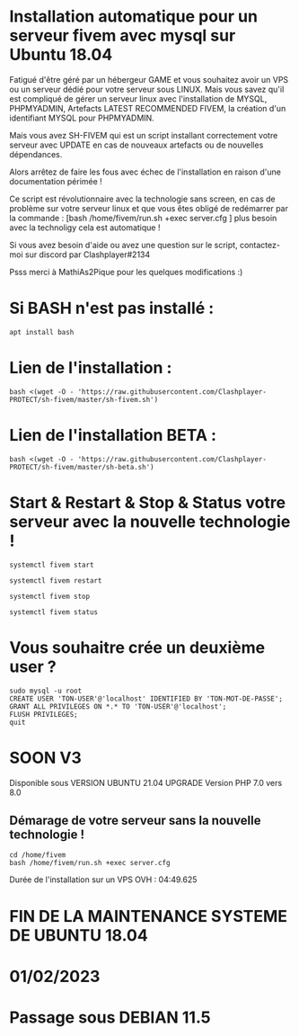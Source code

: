 # Installation automatique pour un serveur fivem avec mysql sur Ubuntu 18.04

Fatigué d'être géré par un hébergeur GAME et vous souhaitez avoir un VPS ou un serveur dédié pour votre serveur sous LINUX.
Mais vous savez qu'il est compliqué de gérer un serveur linux avec l'installation de MYSQL, PHPMYADMIN, Artefacts LATEST RECOMMENDED FIVEM, la création d'un identifiant MYSQL pour PHPMYADMIN.

Mais vous avez SH-FIVEM qui est un script installant correctement votre serveur avec UPDATE en cas de nouveaux artefacts ou de nouvelles dépendances. 

Alors arrêtez de faire les fous avec échec de l'installation en raison d'une documentation périmée !

Ce script est révolutionnaire avec la technologie sans screen, en cas de problème sur votre serveur linux et que vous êtes obligé de redémarrer par la commande : [bash  /home/fivem/run.sh +exec server.cfg  ] plus besoin avec la technoligy cela est automatique !

 Si vous avez besoin d'aide ou avez une question sur le script, contactez-moi sur discord par Clashplayer#2134

Psss merci à MathiAs2Pique pour les quelques modifications :)



# Si BASH n'est pas installé :
```
apt install bash
```

# Lien de l'installation :
```
bash <(wget -O - 'https://raw.githubusercontent.com/Clashplayer-PROTECT/sh-fivem/master/sh-fivem.sh')
```

# Lien de l'installation BETA :
```
bash <(wget -O - 'https://raw.githubusercontent.com/Clashplayer-PROTECT/sh-fivem/master/sh-beta.sh')
```


# Start & Restart & Stop & Status votre serveur avec la nouvelle technologie !
```
systemctl fivem start

systemctl fivem restart

systemctl fivem stop

systemctl fivem status
```


# Vous souhaitre crée un deuxième user ?
```
sudo mysql -u root
CREATE USER 'TON-USER'@'localhost' IDENTIFIED BY 'TON-MOT-DE-PASSE';
GRANT ALL PRIVILEGES ON *.* TO 'TON-USER'@'localhost';
FLUSH PRIVILEGES;
quit
```

# SOON V3
Disponible sous VERSION UBUNTU 21.04
UPGRADE Version PHP 7.0 vers 8.0


## Démarage de votre serveur sans la nouvelle technologie !
```
cd /home/fivem
bash /home/fivem/run.sh +exec server.cfg
```
Durée de l'installation sur un VPS OVH : 04:49.625


# FIN DE LA MAINTENANCE SYSTEME DE UBUNTU 18.04
# 01/02/2023
# Passage sous DEBIAN 11.5
